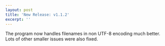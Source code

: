 ```yaml
---
layout: post
title: 'New Release: v1.1.2'
excerpt: ''
---
```


The program now handles filenames in non UTF-8 encoding much better.
Lots of other smaller issues were also fixed.
